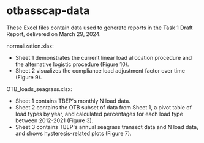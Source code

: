 # otbasscap-data

These Excel files contain data used to generate reports in the Task 1 Draft Report, delivered on March 29, 2024.

normalization.xlsx:

- Sheet 1 demonstrates the current linear load allocation procedure and the alternative logistic procedure (Figure 10).
- Sheet 2 visualizes the compliance load adjustment factor over time (Figure 9).

OTB_loads_seagrass.xlsx:

- Sheet 1 contains TBEP's monthly N load data.
- Sheet 2 contains the OTB subset of data from Sheet 1, a pivot table of load types by year, and calculated percentages for each load type between 2012-2021 (Figure 3).
- Sheet 3 contains TBEP's annual seagrass transect data and N load data, and shows hysteresis-related plots (Figure 7).
